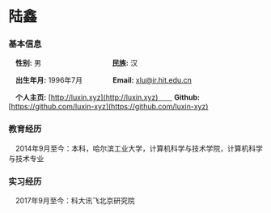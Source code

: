 # 陆鑫

### 基本信息

　**性别:** 男　　　　　　　　　　**民族:** 汉

　**出生年月:** 1996年7月　　　　 **Email:** xlu@ir.hit.edu.cn

　**个人主页:** [http://luxin.xyz](http://luxin.xyz)　　 **Github:** [https://github.com/luxin-xyz](https://github.com/luxin-xyz)


### 教育经历 
　2014年9月至今：本科，哈尔滨工业大学，计算机科学与技术学院，计算机科学与技术专业

### 实习经历
　2017年9月至今：科大讯飞北京研究院
